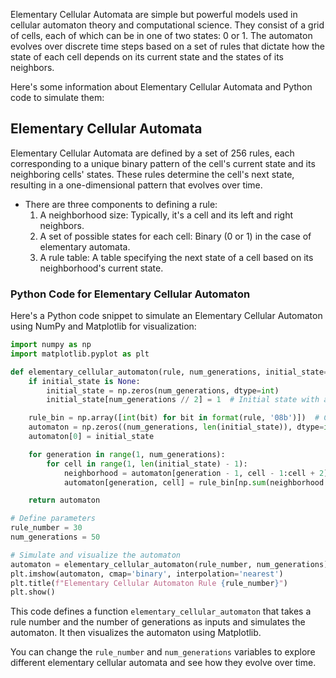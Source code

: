 Elementary Cellular Automata are simple but powerful models used in cellular automaton theory and computational science. They consist of a grid of cells, each of which can be in one of two states: 0 or 1. The automaton evolves over discrete time steps based on a set of rules that dictate how the state of each cell depends on its current state and the states of its neighbors.

Here's some information about Elementary Cellular Automata and Python code to simulate them:

## Elementary Cellular Automata

Elementary Cellular Automata are defined by a set of 256 rules, each corresponding to a unique binary pattern of the cell's current state and its neighboring cells' states. These rules determine the cell's next state, resulting in a one-dimensional pattern that evolves over time.

- There are three components to defining a rule:
  1. A neighborhood size: Typically, it's a cell and its left and right neighbors.
  2. A set of possible states for each cell: Binary (0 or 1) in the case of elementary automata.
  3. A rule table: A table specifying the next state of a cell based on its neighborhood's current state.

### Python Code for Elementary Cellular Automaton

Here's a Python code snippet to simulate an Elementary Cellular Automaton using NumPy and Matplotlib for visualization:

```python
import numpy as np
import matplotlib.pyplot as plt

def elementary_cellular_automaton(rule, num_generations, initial_state=None):
    if initial_state is None:
        initial_state = np.zeros(num_generations, dtype=int)
        initial_state[num_generations // 2] = 1  # Initial state with a single active cell in the middle

    rule_bin = np.array([int(bit) for bit in format(rule, '08b')])  # Convert rule to binary
    automaton = np.zeros((num_generations, len(initial_state)), dtype=int)
    automaton[0] = initial_state

    for generation in range(1, num_generations):
        for cell in range(1, len(initial_state) - 1):
            neighborhood = automaton[generation - 1, cell - 1:cell + 2]
            automaton[generation, cell] = rule_bin[np.sum(neighborhood * np.array([4, 2, 1]))]

    return automaton

# Define parameters
rule_number = 30
num_generations = 50

# Simulate and visualize the automaton
automaton = elementary_cellular_automaton(rule_number, num_generations)
plt.imshow(automaton, cmap='binary', interpolation='nearest')
plt.title(f"Elementary Cellular Automaton Rule {rule_number}")
plt.show()
```

This code defines a function `elementary_cellular_automaton` that takes a rule number and the number of generations as inputs and simulates the automaton. It then visualizes the automaton using Matplotlib.

You can change the `rule_number` and `num_generations` variables to explore different elementary cellular automata and see how they evolve over time.
